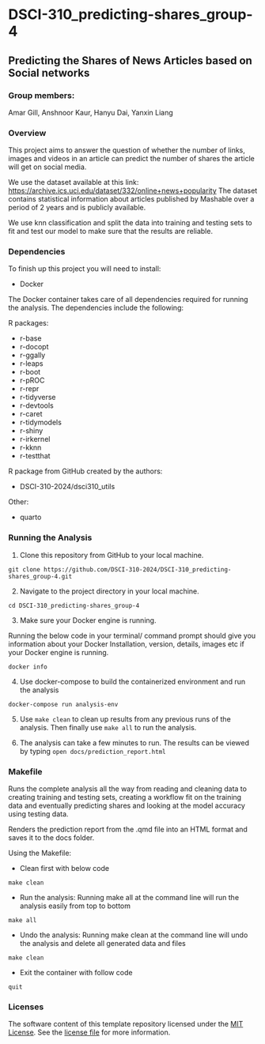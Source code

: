# DSCI-310_predicting-shares_group-4

## Predicting the Shares of News Articles based on Social networks

### Group members:

Amar Gill, Anshnoor Kaur, Hanyu Dai, Yanxin Liang

### Overview

This project aims to answer the question of whether the number of links, images and videos in an article can predict the number of shares the article will get on social media.

We use the dataset available at this link: https://archive.ics.uci.edu/dataset/332/online+news+popularity 
The dataset contains statistical information about articles published by Mashable over a period of 2 years and is publicly available.

We use knn classification and split the data into training and testing sets to fit and test our model to make sure that the results are reliable.

### Dependencies

To finish up this project you will need to install:

-   Docker

The Docker container takes care of all dependencies required for running the analysis. The dependencies include the following:

R packages:

- r-base
- r-docopt
- r-ggally
- r-leaps
- r-boot
- r-pROC
- r-repr
- r-tidyverse
- r-devtools
- r-caret
- r-tidymodels
- r-shiny
- r-irkernel
- r-kknn
- r-testthat

R package from GitHub created by the authors:

- DSCI-310-2024/dsci310_utils

Other:

- quarto

### Running the Analysis

1. Clone this repository from GitHub to your local machine.

```
git clone https://github.com/DSCI-310-2024/DSCI-310_predicting-shares_group-4.git
```

2. Navigate to the project directory in your local machine.

```
cd DSCI-310_predicting-shares_group-4
```

3. Make sure your Docker engine is running.

Running the below code in your terminal/ command prompt should give you information about your Docker Installation, version, details, images etc if your Docker engine is running.

```
docker info
```

4. Use docker-compose to build the containerized environment and run the analysis

```
docker-compose run analysis-env
```

5. Use ```make clean``` to clean up results from any previous runs of the analysis. Then finally use ```make all``` to run the analysis.

6. The analysis can take a few minutes to run. The results can be viewed by typing ```open docs/prediction_report.html```

### Makefile

Runs the complete analysis all the way from reading and cleaning data to creating training and testing sets, creating a workflow fit on the training data and eventually predicting shares and looking at the model accuracy using testing data.

Renders the prediction report from the .qmd file into an HTML format and saves it to the docs folder.

Using the Makefile:

- Clean first with below code
```
make clean
```
- Run the analysis: Running make all at the command line will run the analysis easily from top to bottom
```
make all
```
- Undo the analysis: Running make clean at the command line will undo the analysis and delete all generated data and files
```
make clean
```
- Exit the container with follow code
```
quit
```

### Licenses

The software content of this template repository licensed under the [MIT License](https://spdx.org/licenses/MIT.html). See the [license file](LICENSE.md) for more information.
